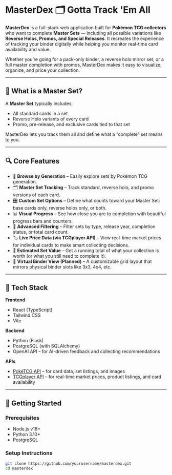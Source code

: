 # MasterDex 🗂️ Gotta Track 'Em All

**MasterDex** is a full-stack web application built for **Pokémon TCG collectors** who want to complete **Master Sets** — including all possible variations like **Reverse Holos, Promos, and Special Releases**. It recreates the experience of tracking your binder digitally while helping you monitor real-time card availability and value.

Whether you’re going for a pack-only binder, a reverse holo mirror set, or a full master completion with promos, MasterDex makes it easy to visualize, organize, and price your collection.

---

## 🎯 What is a Master Set?

A **Master Set** typically includes:

- All standard cards in a set
- Reverse Holo variants of every card
- Promo, pre-release, and exclusive cards tied to that set

MasterDex lets you track them all and define what a “complete” set means to you.

---

## 🔍 Core Features

- 🧭 **Browse by Generation** – Easily explore sets by Pokémon TCG generation.
- 🗂️ **Master Set Tracking** – Track standard, reverse holo, and promo versions of each card.
- 🎛️ **Custom Set Options** – Define what counts toward your Master Set: base cards only, reverse holos only, or both.
- 📊 **Visual Progress** – See how close you are to completion with beautiful progress bars and counters.
- 🧠 **Advanced Filtering** – Filter sets by type, release year, completion status, or total card count.
- 🏷️ **Live Price Data (via TCGplayer API)** – View real-time market prices for individual cards to make smart collecting decisions.
- 🧾 **Estimated Set Value** – Get a running total of what your collection is worth (or what you still need to complete it).
- 📁 **Virtual Binder View (Planned)** – A customizable grid layout that mirrors physical binder slots like 3x3, 4x4, etc.

---

## 🧰 Tech Stack

**Frontend**
- React (TypeScript)
- Tailwind CSS
- Vite

**Backend**
- Python (Flask)
- PostgreSQL (with SQLAlchemy)
- OpenAI API – for AI-driven feedback and collecting recommendations

**APIs**
- [PokéTCG API](https://docs.pokemontcg.io) – for card data, set listings, and images
- [TCGplayer API](https://docs.tcgplayer.com/) – for real-time market prices, product listings, and card availability

---

## 🚀 Getting Started

### Prerequisites
- Node.js v18+
- Python 3.10+
- PostgreSQL

### Setup Instructions

```bash
git clone https://github.com/yourusername/masterdex.git
cd masterdex

